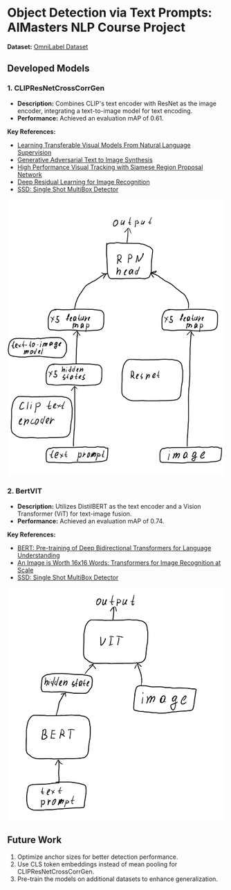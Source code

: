 # Object Detection via Text Prompts: AIMasters NLP Course Project

**Dataset:** [OmniLabel Dataset](https://www.omnilabel.org/about)

## Developed Models

### 1. CLIPResNetCrossCorrGen
- **Description:** Combines CLIP's text encoder with ResNet as the image encoder, integrating a text-to-image model for text encoding.
- **Performance:** Achieved an evaluation mAP of 0.61.

**Key References:**
- [Learning Transferable Visual Models From Natural Language Supervision](https://arxiv.org/abs/2103.00020)
- [Generative Adversarial Text to Image Synthesis](https://arxiv.org/abs/1605.05396)
- [High Performance Visual Tracking with Siamese Region Proposal Network](https://openaccess.thecvf.com/content_cvpr_2018/papers/Li_High_Performance_Visual_CVPR_2018_paper.pdf)
- [Deep Residual Learning for Image Recognition](https://arxiv.org/abs/1512.03385)
- [SSD: Single Shot MultiBox Detector](https://arxiv.org/abs/1512.02325)

![Model Illustration](CLIPResNETCrossCorrGen.png)

### 2. BertVIT
- **Description:** Utilizes DistilBERT as the text encoder and a Vision Transformer (ViT) for text-image fusion.
- **Performance:** Achieved an evaluation mAP of 0.74.

**Key References:**
- [BERT: Pre-training of Deep Bidirectional Transformers for Language Understanding](https://arxiv.org/abs/1810.04805)
- [An Image is Worth 16x16 Words: Transformers for Image Recognition at Scale](https://arxiv.org/abs/2010.11929)
- [SSD: Single Shot MultiBox Detector](https://arxiv.org/abs/1512.02325)

![Model Illustration](BertVIT.png)

## Future Work
1. Optimize anchor sizes for better detection performance.
2. Use CLS token embeddings instead of mean pooling for CLIPResNetCrossCorrGen.
3. Pre-train the models on additional datasets to enhance generalization.
